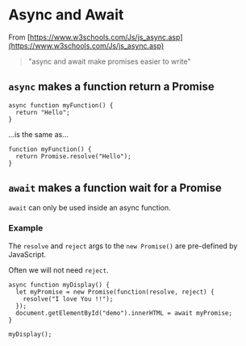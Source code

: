 # Async and Await

From [https://www.w3schools.com/Js/js_async.asp](https://www.w3schools.com/Js/js_async.asp)

> "async and await make promises easier to write"

## `async` makes a function return a Promise
```
async function myFunction() {
  return "Hello";
}
```
...is the same as...
```
function myFunction() {
  return Promise.resolve("Hello");
}
```

## `await` makes a function wait for a Promise
`await` can only be used inside an async function.

### Example
The `resolve` and `reject` args to the `new Promise()` are pre-defined by JavaScript.

Often we will not need `reject`.
```
async function myDisplay() {
  let myPromise = new Promise(function(resolve, reject) {
    resolve("I love You !!");
  });
  document.getElementById("demo").innerHTML = await myPromise;
}

myDisplay();
```
```
```

